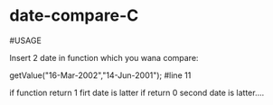 # date-compare-C

#USAGE

Insert 2 date in function which you wana compare:

getValue("16-Mar-2002","14-Jun-2001"); #line 11

if function return 1 firt date is latter if return 0 second date is latter....
